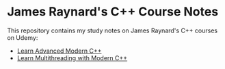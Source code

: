 # James Raynard's C++ Course Notes

This repository contains my study notes on James Raynard's C++ courses on Udemy:

  - [Learn Advanced Modern C++](https://www.udemy.com/course/learn-intermediate-modern-c)
  - [Learn Multithreading with Modern C++](https://www.udemy.com/course/learn-modern-cplusplus-concurrency)
